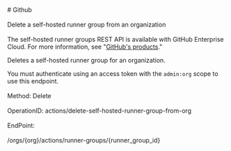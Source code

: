 <br>#     Github</br>
<br>Delete a self-hosted runner group from an organization</br>
<br>The self-hosted runner groups REST API is available with GitHub Enterprise Cloud. For more information, see "[GitHub's products](https://docs.github.com/github/getting-started-with-github/githubs-products)."

Deletes a self-hosted runner group for an organization.

You must authenticate using an access token with the `admin:org` scope to use this endpoint.</br>
<br>Method: Delete</br>
<br>OperationID: actions/delete-self-hosted-runner-group-from-org</br>
<br>EndPoint:</br>
<br>/orgs/{org}/actions/runner-groups/{runner_group_id}</br>
